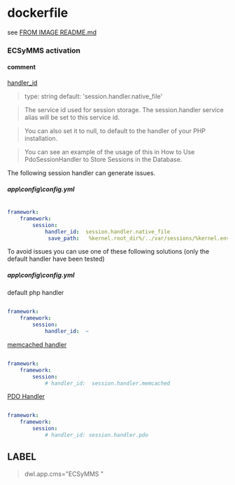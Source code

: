 # dockerfile

see [FROM IMAGE README.md](https://github.com/davask/d-php-letsencrypt)

### ECSyMMS   activation

#### comment

[handler_id](http://symfony.com/doc/current/reference/configuration/framework.html#handler-id)

> type: string default: 'session.handler.native_file'

> The service id used for session storage. The session.handler service alias will be set to this service id.

> You can also set it to null, to default to the handler of your PHP installation.

> You can see an example of the usage of this in How to Use PdoSessionHandler to Store Sessions in the Database.

The following session handler can generate issues.

##### app\config\config.yml

```yml

framework:
    framework:
        session:
            handler_id:  session.handler.native_file
             save_path:   %kernel.root_dir%/../var/sessions/%kernel.environment%

```

To avoid issues you can use one of these following solutions (only the default handler have been tested)

##### app\config\config.yml

default php handler

```yml

framework:
    framework:
        session:
            handler_id:  ~

```

[memcached handler](https://github.com/symfony/symfony/issues/17845#issuecomment-195285004)

```yml

framework:
    framework:
        session:
            # handler_id:  session.handler.memcached

```

[PDO Handler](http://symfony.com/doc/current/doctrine/pdo_session_storage.html)

```yml

framework:
    framework:
        session:
            # handler_id: session.handler.pdo

```


## LABEL

> dwl.app.cms="ECSyMMS "

